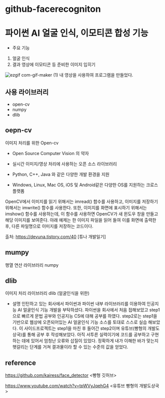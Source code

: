 ﻿# github-facerecogniton
 
 
 
 # 파이썬 AI 얼굴 인식, 이모티콘 합성 기능
 
 - 주요 기능
 1. 얼굴 인식
 2. 결과 영상에 이모티콘 등 준비한 이미지 입히기
 
 ![ezgif com-gif-maker (1)](https://user-images.githubusercontent.com/78295968/124685882-1718c400-df0d-11eb-9efc-c75b34439608.gif)
내 영상을 사용하여 프로그램을 만들었다.


 
 ## 사용 라이브러리
 - open-cv 
 - numpy 
 - dlib
 
 ## oepn-cv
 이미지 처리를 위한 Open-cv
 
- Open Source Computer Vision 의 약자

- 실시간 이미지/영상 처리에 사용하는 오픈 소스 라이브러리 

- Python, C++, Java 와 같은 다양한 개발 환경을 지원

- Windows, Linux, Mac OS, iOS 및 Android같은 다양한 OS를 지원하는 크로스 플랫폼

OpenCV에서 이미지를 읽기 위해서는 imread() 함수를 사용하고, 이미지를 저장하기 위해서는 imwrite() 함수를 사용한다. 또한, 이미지를 화면에 표시하기 위해서는 imshow() 함수를 사용하는데, 이 함수를 사용하면 OpenCV가 새 윈도우 창을 만들고 해당 이미지를 보여준다. 아래 예제는 한 이미지 파일을 읽어 들여 이를 화면에 출력한 후, 다른 파일명으로 이미지를 저장하는 코드이다.



출처: https://devuna.tistory.com/40 [튜나 개발일기]
 
 ## mumpy
 행열 연산 라이브러리 numpy
 
 ## dlib
 이미지 처리 라이브러리 dlib (얼굴인식을 위한)
 
 - 설명
 인턴하고 있는 회사에서 파이썬과 파이썬 내부 라이브러리를 이용하여 인공지능 AI 얼굴인식 기능 개발을 부탁하셨다.
 파이썬을 회사에서 처음 접해보았고 step1으로 빠르게 문법 공부와 인공지능 CS에 대해 공부를 하였다.
 step2로는 step1을 기반으로 웹상에 오픈되어있는 AI 얼굴인식 기능 소스를 토대로 스스로 실습 해보았다.
 이 사이드프로젝트는 step1을 마친 후 들어간 step2이며 유튜브(빵형의 개발도상국)를 통해 공부 후 작성해보았다.
 아직 서투른 실력이기에 코드를 공부하고 구현하는 데에 있어서 엄청난 오류와 삽질이 있었다. 
 정확하게 내가 이해한 바가 맞는지 햇갈리는 단계를 거쳐 결과물이라 할 수 있는 수준의 값을 얻었다.
 
 ## reference
 https://github.com/kairess/face_detector <빵형 깃허브>
 
 https://www.youtube.com/watch?v=tpWVyJqehG4 <유튜브 빵형의 개발도상국>
 
